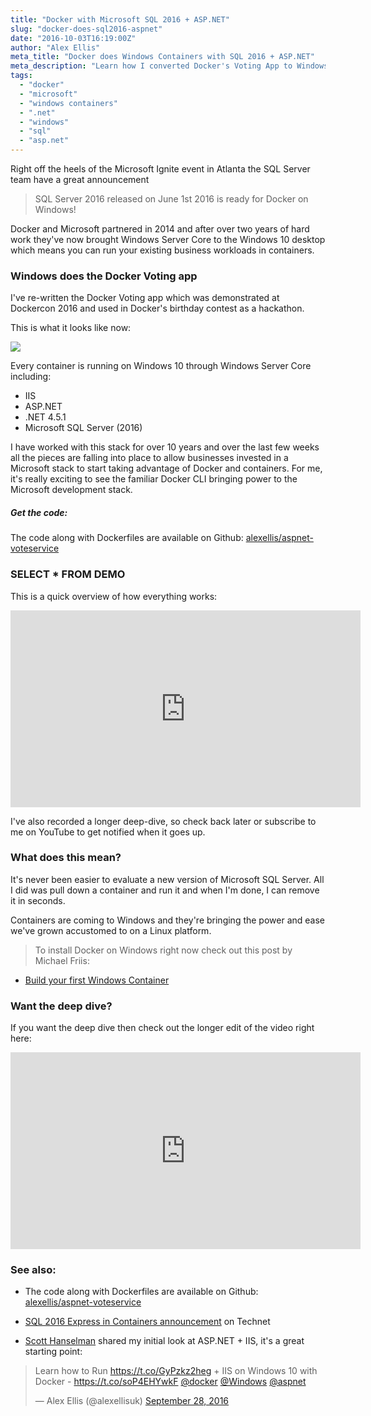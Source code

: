 ```yaml
---
title: "Docker with Microsoft SQL 2016 + ASP.NET"
slug: "docker-does-sql2016-aspnet"
date: "2016-10-03T16:19:00Z"
author: "Alex Ellis"
meta_title: "Docker does Windows Containers with SQL 2016 + ASP.NET"
meta_description: "Learn how I converted Docker's Voting App to Windows Containers with: SQL Server 2016, IIS, .NET 4.5 and ASP.NET. Docker build, ship, run!"
tags:
  - "docker"
  - "microsoft"
  - "windows containers"
  - ".net"
  - "windows"
  - "sql"
  - "asp.net"
---
```


Right off the heels of the Microsoft Ignite event in Atlanta the SQL Server team have a great announcement

> SQL Server 2016 released on June 1st 2016 is ready for Docker on Windows!

Docker and Microsoft partnered in 2014 and after over two years of hard work they've now brought Windows Server Core to the Windows 10 desktop which means you can run your existing business workloads in containers.

### Windows does the Docker Voting app

I've re-written the Docker Voting app which was demonstrated at Dockercon 2016 and used in Docker's birthday contest as a hackathon.

This is what it looks like now:

![](/content/images/2016/10/windows_containers.png)

Every container is running on Windows 10 through Windows Server Core including:

* IIS
* ASP.NET
* .NET 4.5.1
* Microsoft SQL Server (2016)

I have worked with this stack for over 10 years and over the last few weeks all the pieces are falling into place to allow businesses invested in a Microsoft stack to start taking advantage of Docker and containers. For me, it's really exciting to see the familiar Docker CLI bringing power to the Microsoft development stack.

##### Get the code:

The code along with Dockerfiles are available on Github: [alexellis/aspnet-voteservice](https://github.com/alexellis/aspnet-voteservice)

### SELECT * FROM DEMO

This is a quick overview of how everything works:

<iframe width="560" height="315" src="https://www.youtube.com/embed/6ULh5RWTKz0" frameborder="0" allowfullscreen></iframe>

I've also recorded a longer deep-dive, so check back later or subscribe to me on YouTube to get notified when it goes up.

### What does this mean?

It's never been easier to evaluate a new version of Microsoft SQL Server. All I did was pull down a container and run it and when I'm done, I can remove it in seconds.

Containers are coming to Windows and they're bringing the power and ease we've grown accustomed to on a Linux platform.

> To install Docker on Windows right now check out this post by Michael Friis:

* [Build your first Windows Container](https://blog.docker.com/2016/09/build-your-first-docker-windows-server-container/)

### Want the deep dive?

If you want the deep dive then check out the longer edit of the video right here:

<iframe width="560" height="315" src="https://www.youtube.com/embed/c1AT2JeX56A" frameborder="0" allowfullscreen></iframe>

### See also:

* The code along with Dockerfiles are available on Github: [alexellis/aspnet-voteservice](https://github.com/alexellis/aspnet-voteservice)

* [SQL 2016 Express in Containers announcement](https://blogs.technet.microsoft.com/dataplatforminsider/2016/10/13/sql-server-2016-express-edition-in-windows-containers/) on Technet

* [Scott Hanselman](https://twitter.com/shanselman) shared my initial look at ASP.NET + IIS, it's a great starting point:

<blockquote class="twitter-tweet" data-lang="en"><p lang="en" dir="ltr">Learn how to Run <a href="https://t.co/GyPzkz2heg">https://t.co/GyPzkz2heg</a> + IIS on Windows 10 with Docker - <a href="https://t.co/soP4EHYwkF">https://t.co/soP4EHYwkF</a> <a href="https://twitter.com/docker">@docker</a> <a href="https://twitter.com/Windows">@Windows</a> <a href="https://twitter.com/aspnet">@aspnet</a></p>&mdash; Alex Ellis (@alexellisuk) <a href="https://twitter.com/alexellisuk/status/781251188763262976">September 28, 2016</a></blockquote>
<script async src="//platform.twitter.com/widgets.js" charset="utf-8"></script>